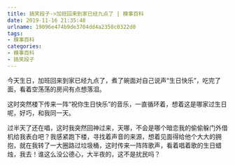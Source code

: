 ```yaml
---
title: 搞笑段子->加班回来到家已经九点了 | 糗事百科
date: 2019-11-16 21:35:48
urlname: 19096e474b9de3704dd4a2350c0322d0
tags: 
- 糗事百科
categories:
- 糗事百科
- 搞笑段子
---
```

今天生日，加班回来到家已经九点了，煮了碗面对自己说声“生日快乐”，吃完了面，看着空荡荡的房间有点想落泪。

这时突然楼下传来一阵“祝你生日快乐”的音乐，一直循环着，想着这是哪家过生日呢，好巧，和我同一天。

过半天了还在唱，这时我突然回神过来，天哪，不会是哪个暗恋我的偷偷躲门外借机给我表白吧？我感紧跑下楼，寻找着声音的来源，想着见面得给他个大大的拥抱，就在我转了一大圈路过垃圾桶，这时传来一阵阵歌声，看着唱着歌的生日蜡烛，我去！谁这么没公德心，大半夜的，这不是扰民吗？


